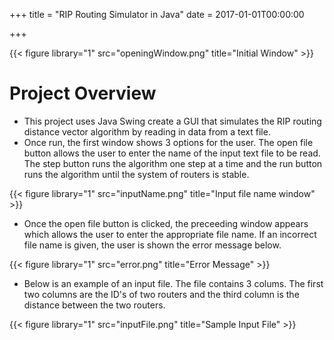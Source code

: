 +++
title = "RIP Routing Simulator in Java"
date = 2017-01-01T00:00:00

+++

{{< figure library="1" src="openingWindow.png" title="Initial Window" >}}

# Project Overview
  * This project uses Java Swing create a GUI that simulates the RIP routing distance vector algorithm by reading in data from a text file.
  * Once run, the first window shows 3 options for the user. The open file button allows the user to enter the name of the input text file to be read. The step button runs the algorithm one step at a time and the run button runs the algorithm until the system of routers is stable.

{{< figure library="1" src="inputName.png" title="Input file name window" >}}

  * Once the open file button is clicked, the preceeding window appears which allows the user to enter the appropriate file name. If an incorrect file name is given, the user is shown the error message below.
  
{{< figure library="1" src="error.png" title="Error Message" >}}

  * Below is an example of an input file. The file contains 3 colums. The first two columns are the ID's of two routers and the third column is the distance between the two routers. 
  
{{< figure library="1" src="inputFile.png" title="Sample Input File" >}}
  
  

